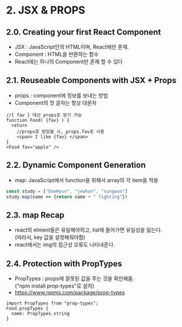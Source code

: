 # 2. JSX & PROPS
## 2.0. Creating your first React Component
- JSX : JavaScript안의 HTML이며, React에만 존재.
- Component : HTML을 반환하는 함수
- React에는 하나의 Component만 존재 할 수 있다

## 2.1. Reuseable Components with JSX + Props
- props : component에 정보를 보내는 방법
- Component의 첫 글자는 항상 대문자
```JSX
//{ fav } 대신 props로 받기 가능
function Food( {fav} ) {
  return 
    //props로 받았을 시, props.fav로 사용
    <span> I like {fav} </span>
}
<Food fav="apple" />
```

## 2.2. Dynamic Component Generation
- map: JavaScript에서 function을 취해서 array의 각 item을 적용
```javascript
const study = ["DaeHyun", "jewhan", "sungwon"]
study.map(name => {return name + " fighting"})
```

## 2.3. map Recap
- react의 elment들은 유일해야하고, list에 들어가면 유일성을 잃는다.  
(따라서, key 값을 설정해줘야함)
- react에서는 img의 접근성 오류도 나타내준다.

## 2.4. Protection with PropTypes
- PropTypes : props에 잘못된 값을 주는 것을 확인해줌.  
("npm install prop-types"로 설치)
- https://www.npmjs.com/package/prop-types
```JSX
import PropTypes from "prop-types";
Food.propTypes {
  name: PropTypes.string
}
```
